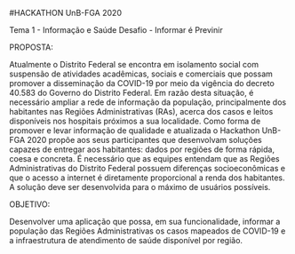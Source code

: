 #HACKATHON UnB-FGA 2020

Tema 1 - Informação e Saúde
Desafio - Informar é Previnir

PROPOSTA:

Atualmente o Distrito Federal se encontra em isolamento social com suspensão de atividades
acadêmicas, sociais e comerciais que possam promover a disseminação da COVID-19 por meio
da vigência do decreto 40.583 do Governo do Distrito Federal. Em razão desta situação, é
necessário ampliar a rede de informação da população, principalmente dos habitantes nas
Regiões Administrativas (RAs), acerca dos casos e leitos disponíveis nos hospitais próximos a
sua localidade.
Como forma de promover e levar informação de qualidade e atualizada o Hackathon UnB-FGA
2020 propõe aos seus participantes que desenvolvam soluções capazes de entregar aos
habitantes: dados por regiões de forma rápida, coesa e concreta. É necessário que as equipes
entendam que
as Regiões Administrativas do Distrito Federal possuem diferenças
socioeconômicas e que o acesso a internet é diretamente proporcional a renda dos habitantes. A
solução deve ser desenvolvida para o máximo de usuários possíveis.

OBJETIVO:

Desenvolver uma aplicação que possa, em sua funcionalidade, informar a população das Regiões
Administrativas os casos mapeados de COVID-19 e a infraestrutura de atendimento de saúde
disponível por região.
